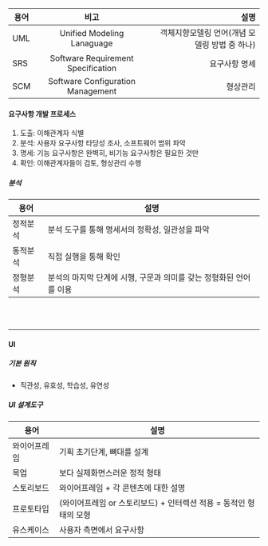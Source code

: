 | 용어 | 비고 | 설명 |
|---|:---:|---:|
| UML | Unified Modeling Lanaguage | 객체지향모델링 언어(개념 모델링 방법 중 하나) |
| SRS | Software Requirement Specification | 요구사항 명세 |
| SCM | Software Configuration Management | 형상관리 |

#### 요구사항 개발 프로세스
<ol>
<li>도출: 이해관계자 식별
<li>분석: 사용자 요구사항 타당성 조사, 소프트웨어 범위 파악
<li>명세: 기능 요구사항은 완벽히, 비기능 요구사항은 필요한 것만
<li>확인: 이해관계자들이 검토, 형상관리 수행
</ol>

##### 분석
| 용어 | 설명 |
|---|---|
| 정적분석 | 분석 도구를 통해 명세서의 정확성, 일관성을 파악 |
| 동적분석 | 직접 실행을 통해 확인 |
| 정형분석 | 분석의 마지막 단계에 시행, 구문과 의미를 갖는 정형화된 언어를 이용 |

<br>
<br>
<hr>

#### UI 
##### 기본 원칙
 * 직관성, 유효성, 학습성, 유연성

##### UI 설계도구
| 용어 | 설명 |
|---|---|
| 와이어프레임 | 기획 초기단계, 뼈대를 설계 |
| 목업 | 보다 실제화면스러운 정적 형태 |
| 스토리보드 | 와이어프레임 + 각 콘텐츠에 대한 설명 |
| 프로토타입 | (와이어프레임 or 스토리보드) + 인터렉션 적용 = 동적인 형태의 모형 |
| 유스케이스 | 사용자 측면에서 요구사항 |
